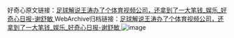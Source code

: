 好奇心原文链接：[足球解说王涛办了个体育视频公司，还拿到了一大笔钱_娱乐_好奇心日报-谢舒敏 ](https://www.qdaily.com/articles/11386.html)
WebArchive归档链接：[足球解说王涛办了个体育视频公司，还拿到了一大笔钱_娱乐_好奇心日报-谢舒敏 ](http://web.archive.org/web/20190623164438/https://www.qdaily.com/articles/11386.html)
![image](http://ww3.sinaimg.cn/large/007d5XDply1g3wgyc0dp3j30u0546qv5)